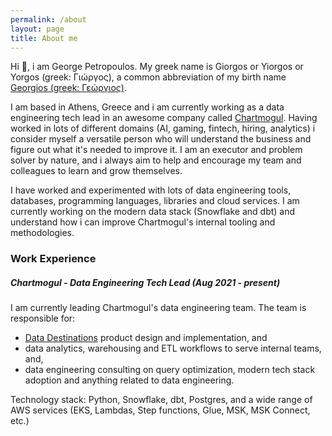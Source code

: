```yaml
---
permalink: /about
layout: page
title: About me
---
```


Hi 👋, i am George Petropoulos. My greek name is Giorgos or Yiorgos or Yorgos (greek: Γιώργος), a common abbreviation of my birth name [Georgios (greek: Γεώργιος)](https://en.wikipedia.org/wiki/Georgios). 

I am based in Athens, Greece and i am currently working as a data engineering tech lead in an awesome company called [Chartmogul](https://chartmogul.com). Having worked in lots of different domains (AI, gaming, fintech, hiring, analytics) i consider myself a versatile person who will understand the business and figure out what it's needed to improve it. I am an executor and problem solver by nature, and i always aim to help and encourage my team and colleagues to learn and grow themselves. 

I have worked and experimented with lots of data engineering tools, databases, programming languages, libraries and cloud services. I am currently working on the modern data stack (Snowflake and dbt) and understand how i can improve Chartmogul's internal tooling and methodologies.

### Work Experience

##### Chartmogul - Data Engineering Tech Lead (Aug 2021 - present)

I am currently leading Chartmogul's data engineering team. 
The team is responsible for: 
 - [Data Destinations](https://chartmogul.com/features/#data-output) product design and implementation, and
 - data analytics, warehousing and ETL workflows to serve internal teams, and,
 - data engineering consulting on query optimization, modern tech stack adoption and anything related to data engineering. 

Technology stack: Python, Snowflake, dbt, Postgres, and a wide range of AWS services (EKS, Lambdas, Step functions, Glue, MSK, MSK Connect, etc.)